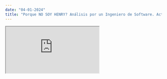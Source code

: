 ```yaml
---
date: "04-01-2024"
title: "Porque NO SOY HENRY? Análisis por un Ingeniero de Software. Actualizado 2024"
---
```

<iframe src="https://www.youtube.com/embed/zmvQKg0eBMU" allowfullscreen></iframe>
